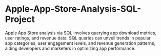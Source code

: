 # Apple-App-Store-Analysis-SQL-Project


Apple App Store analysis via SQL involves querying app download metrics, user ratings, and revenue data. SQL queries can unveil trends in popular app categories, user engagement levels, and revenue generation patterns, aiding developers and marketers in optimizing app performance.
